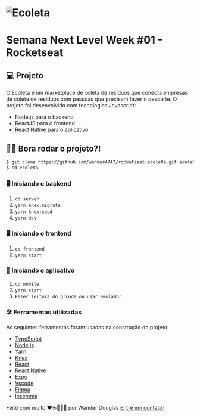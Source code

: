 # ![Ecoleta](https://raw.githubusercontent.com/wander4747/rocketseat-ecoleta/master/frontend/src/assets/logo.svg)

# Semana Next Level Week #01 - Rocketseat


## 💻 Projeto

O Ecoleta é um marketplace de coleta de resíduos que conecta empresas de coleta de resíduos com pessoas que precisam fazer o descarte. O projeto foi desenvolvido com tecnologias Javascript: 

  - Node.js para o backend
  - ReactJS para o frontend
  - React Native para o aplicativo


## 🧑‍💻 Bora rodar o projeto?!

```sh
$ git clone https://github.com/wander4747/rocketseat-ecoleta.git ecoleta
$ cd ecoleta
```

### 🖥️ Iniciando o  backend
1. ``cd server``
4. ``yarn knex:migrate``
5. ``yarn knex:seed``
6. ``yarn dev``

### 🖥️ Iniciando o frontend
1. ``cd frontend``
2. ``yarn start``


### 📱️ Iniciando o aplicativo
1. ``cd mobile``
2. ``yarn start``
3. ``Fazer leitura do qrcode ou usar emulador``

### 🛠️ Ferramentas utilizadas
As seguintes ferramentas foram usadas na construção do projeto:
- [TypeScript][typescript]
- [Node.js][nodejs]
- [Yarn][yarn]
- [Knex][knex]
- [React][reactjs]
- [React Native][react]
- [Expo][expo]
- [Vscode][vscode]
- [Figma][figma]
- [Insomnia][imsomnia]


Feito com muito ❤️☕👨🏻‍💻  por Wander Douglas   [Entre em contato!](https://www.linkedin.com/in/wander-douglas/)

[nodejs]: https://nodejs.org/
[typescript]: https://www.typescriptlang.org/
[expo]: https://expo.io/
[reactjs]: https://reactjs.org
[react]: https://facebook.github.io/react-native/
[yarn]: https://yarnpkg.com/
[vscode]: https://code.visualstudio.com/
[knex]:http://knexjs.org/
[figma]:https://www.figma.com/
[imsomnia]:https://insomnia.rest/